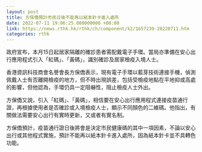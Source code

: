 ```yaml
---
layout: post
title: 方保僑預計市民日後不能再以紙本針卡進入處所
date: 2022-07-11 19:06:25.000000000 +08:00
link: https://news.rthk.hk/rthk/ch/component/k2/1657239-20220711.htm
categories: rthk
---
```


政府宣布，本月15日起居家隔離的確診患者需配戴電子手環。當局亦準備在安心出行應用程式引入「紅碼」、「黃碼」，識別確診及居家檢疫入境人士。

香港資訊科技商會名譽會長方保僑表示，現有電子手環以藍芽技術連接手機，偵測佩戴人士有否離開檢疫的地方，但不時出現誤差，包括受檢疫地點在平地抑或高處的影響，但他認為，手環仍具一定阻嚇性，阻止檢疫人士外出。

方保僑又說，引入「紅碼」、「黃碼」，相信要在安心出行應用程式連接疫苗通行證，再根據使用者是否確診或入境檢疫人士，顯示不同顏色的二維碼。他指出，有關做法需要安心出行有實時更新，又或者有實名制。

方保僑預計，疫苗通行證日後將會是決定市民健康碼的其中一項因素，不論以安心出行或其他程式實施，預計不能再以紙本針卡進入處所，因為紙本針卡並不具轉色功能。
